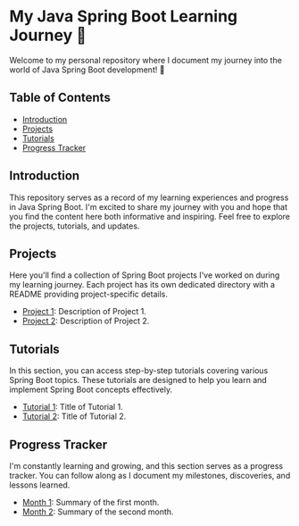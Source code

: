 # My Java Spring Boot Learning Journey 🚀

Welcome to my personal repository where I document my journey into the world of Java Spring Boot development! 🌱

## Table of Contents

- [Introduction](#introduction)
- [Projects](#projects)
- [Tutorials](#tutorials)
- [Progress Tracker](#progress-tracker)

## Introduction

This repository serves as a record of my learning experiences and progress in Java Spring Boot. I'm excited to share my journey with you and hope that you find the content here both informative and inspiring. Feel free to explore the projects, tutorials, and updates.

## Projects

Here you'll find a collection of Spring Boot projects I've worked on during my learning journey. Each project has its own dedicated directory with a README providing project-specific details.

- [Project 1](./projects/project1/): Description of Project 1.
- [Project 2](./projects/project2/): Description of Project 2.

## Tutorials

In this section, you can access step-by-step tutorials covering various Spring Boot topics. These tutorials are designed to help you learn and implement Spring Boot concepts effectively.

- [Tutorial 1](./tutorials/tutorial1/): Title of Tutorial 1.
- [Tutorial 2](./tutorials/tutorial2/): Title of Tutorial 2.

## Progress Tracker

I'm constantly learning and growing, and this section serves as a progress tracker. You can follow along as I document my milestones, discoveries, and lessons learned.

- [Month 1](./progress/month1.md): Summary of the first month.
- [Month 2](./progress/month2.md): Summary of the second month.
